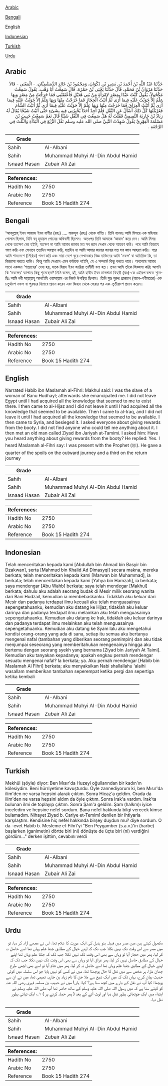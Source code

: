 [Arabic](#arabic)

[Bengali](#bengali)

[English](#english)

[Indonesian](#indonesian)

[Turkish](#turkish)

[Urdu](#urdu)

## Arabic


<div dir="rtl" lang="ar" style={{fontSize:'larger',backgroundColor:'#f8f9fa',padding:20}}>
حَدَّثَنَا عَبْدُ اللَّهِ بْنُ أَحْمَدَ بْنِ بَشِيرِ بْنِ ذَكْوَانَ، وَمَحْمُودُ بْنُ خَالِدٍ الدِّمَشْقِيَّانِ، - الْمَعْنَى - قَالاَ حَدَّثَنَا مَرْوَانُ بْنُ مُحَمَّدٍ، قَالَ حَدَّثَنَا يَحْيَى بْنُ حَمْزَةَ، قَالَ سَمِعْتُ أَبَا وَهْبٍ، يَقُولُ سَمِعْتُ مَكْحُولاً، يَقُولُ كُنْتُ عَبْدًا بِمِصْرَ لاِمْرَأَةٍ مِنْ بَنِي هُذَيْلٍ فَأَعْتَقَتْنِي فَمَا خَرَجْتُ مِنْ مِصْرَ وَبِهَا عِلْمٌ إِلاَّ حَوَيْتُ عَلَيْهِ فِيمَا أُرَى ثُمَّ أَتَيْتُ الْحِجَازَ فَمَا خَرَجْتُ مِنْهَا وَبِهَا عِلْمٌ إِلاَّ حَوَيْتُ عَلَيْهِ فِيمَا أُرَى ثُمَّ أَتَيْتُ الْعِرَاقَ فَمَا خَرَجْتُ مِنْهَا وَبِهَا عِلْمٌ إِلاَّ حَوَيْتُ عَلَيْهِ فِيمَا أُرَى ثُمَّ أَتَيْتُ الشَّامَ فَغَرْبَلْتُهَا كُلُّ ذَلِكَ أَسْأَلُ عَنِ النَّفْلِ فَلَمْ أَجِدْ أَحَدًا يُخْبِرُنِي فِيهِ بِشَىْءٍ حَتَّى أَتَيْتُ شَيْخًا يُقَالُ لَهُ زِيَادُ بْنُ جَارِيَةَ التَّمِيمِيُّ فَقُلْتُ لَهُ هَلْ سَمِعْتَ فِي النَّفْلِ شَيْئًا قَالَ نَعَمْ سَمِعْتُ حَبِيبَ بْنَ مَسْلَمَةَ الْفِهْرِيَّ يَقُولُ شَهِدْتُ النَّبِيَّ صلى الله عليه وسلم نَفَّلَ الرُّبُعَ فِي الْبَدْأَةِ وَالثُّلُثَ فِي الرَّجْعَةِ ‏.‏
</div>
<div style={{backgroundColor:'#f8f9fa',padding:20, marginBottom: 10}}><table> <thead> <tr> <th>Grade</th> <th></th> </tr> </thead> <tbody> <tr><td>Sahih</td><td>Al-Albani</td></tr><tr><td>Sahih</td><td>Muhammad Muhyi Al-Din Abdul Hamid</td></tr><tr><td>Isnaad Hasan</td><td>Zubair Ali Zai</td></tr></tbody></table><table> <thead> <tr> <th>References:</th> <th></th> </tr> </thead> <tbody><tr><td>Hadith No</td><td>2750</td></tr><tr><td>Arabic No</td><td>2750</td></tr><tr><td>Reference</td><td>Book 15 Hadith 274</td></tr></tbody></table></div>

## Bengali


<div dir="ltr" lang="bn" style={{fontSize:'larger',backgroundColor:'#f8f9fa',padding:20}}>
‘আবদুল্লাহ্ ইবন আহমদ ইবন বাশীর (রহঃ) .... মাকহুল (রহঃ) থেকে বর্ণিত। তিনি বলেনঃ আমি মিসরে এক মহিলার গোলাম ছিলাম, যিনি বনূ হুযায়ল গোত্রের অধিবাসী ছিলেন। অতঃপর তিনি আমাকে ‘আযাদ’ করে দেন। আমি মিসর থেকে ততক্ষণ বের হইনি, যতক্ষণ না আমি আমার জানার মত সব জ্ঞান সেখান থেকে আহরণ করি। পরে আমি হিজাযে গমণ করি এবং সেখানে ততদিন অবস্থান করি, যতদিন না আমি আমার জানার জানার মত সব জ্ঞান আহরণ করি। পরে আমি শামদেশে (সিরিয়া) গমণ করি এবং সারা দেশে ঘুরে সেখানকার বিজ্ঞ ব্যক্তিদের আমি ‘নফল’ বা অতিরিক্ত কি, তা জিজ্ঞাসা করতে থাকি। কিন্তু আমি সেখানে এমন কাউকে পাইনি, যে এ সম্পর্কে কিছু বলতে পারে। অবশেষে আমার সাথে একজন ‘শায়েখের’ দেখা হয়, যাকে যিয়াদ ইবন জারিয়া তামীমী বলা হত। তখন আমি তাঁকে জিজ্ঞাসা করিঃ আপনি কি ‘নফলের’ ব্যাপারে কিছু শুনেছেন? তিনি বলেন, হ্যাঁ, আমি হাবীব ইবন মাসলামা ফিহরী (রাঃ)-কে এইরূপ বলতে শুনেছিঃ আমি নবী সাল্লাল্লাহু আলাইহি ওয়াসাল্লাম এর নিকট উপস্থিত ছিলাম। তিনি যুদ্ধ শুরুর প্রাক্কালে (মালে-গণীমতের) এক চতুর্থাংশ নফল বা পুরস্কার হিসাবে প্রদান করেন এবং জিহাদ থেকে ফেরার পর এক-তৃতীয়াংশ প্রদান করেন।
</div>
<div style={{backgroundColor:'#f8f9fa',padding:20, marginBottom: 10}}><table> <thead> <tr> <th>Grade</th> <th></th> </tr> </thead> <tbody> <tr><td>Sahih</td><td>Al-Albani</td></tr><tr><td>Sahih</td><td>Muhammad Muhyi Al-Din Abdul Hamid</td></tr><tr><td>Isnaad Hasan</td><td>Zubair Ali Zai</td></tr></tbody></table><table> <thead> <tr> <th>References:</th> <th></th> </tr> </thead> <tbody><tr><td>Hadith No</td><td>2750</td></tr><tr><td>Arabic No</td><td>2750</td></tr><tr><td>Reference</td><td>Book 15 Hadith 274</td></tr></tbody></table></div>

## English


<div dir="ltr" lang="en" style={{fontSize:'larger',backgroundColor:'#f8f9fa',padding:20}}>
Narrated Habib ibn Maslamah al-Fihri: Makhul said: I was the slave of a woman of Banu Hudhayl; afterwards she emancipated me. I did not leave Egypt until I had acquired all the knowledge that seemed to me to exist there. I then came to al-Hijaz and I did not leave it until I had acquired all the knowledge that seemed to be available. Then I came to al-Iraq, and I did not leave it until I had acquired all the knowledge that seemed to be available. I then came to Syria, and besieged it. I asked everyone about giving rewards from the booty. I did not find anyone who could tell me anything about it. I then met an old man called Ziyad ibn Jariyah at-Tamimi. I asked him: Have you heard anything about giving rewards from the booty? He replied: Yes. I heard Maslamah al-Fihri say: I was present with the Prophet (ﷺ). He gave a quarter of the spoils on the outward journey and a third on the return journey
</div>
<div style={{backgroundColor:'#f8f9fa',padding:20, marginBottom: 10}}><table> <thead> <tr> <th>Grade</th> <th></th> </tr> </thead> <tbody> <tr><td>Sahih</td><td>Al-Albani</td></tr><tr><td>Sahih</td><td>Muhammad Muhyi Al-Din Abdul Hamid</td></tr><tr><td>Isnaad Hasan</td><td>Zubair Ali Zai</td></tr></tbody></table><table> <thead> <tr> <th>References:</th> <th></th> </tr> </thead> <tbody><tr><td>Hadith No</td><td>2750</td></tr><tr><td>Arabic No</td><td>2750</td></tr><tr><td>Reference</td><td>Book 15 Hadith 274</td></tr></tbody></table></div>

## Indonesian


<div dir="ltr" lang="id" style={{fontSize:'larger',backgroundColor:'#f8f9fa',padding:20}}>
Telah menceritakan kepada kami [Abdullah bin Ahmad bin Basyir bin Dzakwan], serta [Mahmud bin Khalid Ad Dimasyqi] secara makna, mereka berkata; telah menceritakan kepada kami [Marwan bin Muhammad], ia berkata; telah menceritakan kepada kami [Yahya bin Hamzah], ia berkata; saya mendengar [Abu Wahb] berkata; saya telah mendegar [Makhul] berkata; dahulu aku adalah seorang budak di Mesir milik seorang wanita dari Bani Hudzail, kemudian ia membebaskanku. Tidaklah aku keluar dari Mesir dan padanya terdapat ilmu kecuali aku telah menguasainya sepengetahuanku, kemudian aku datang ke Hijaz, tidaklah aku keluar darinya dan padanya terdapat ilmu melainkan aku telah menguasainya sepengetahuanku. Kemudian aku datang ke Irak, tidaklah aku keluar darinya dan padanya terdapat ilmu melainkan aku telah menguasainya sepengetahuanku. Kemudian aku datang ke Syam lalu aku mengetahui kondisi orang-orang yang ada di sana, setiap itu semua aku bertanya mengenai nafal (tambahan yang diberikan seorang pemimpin) dan aku tidak menjumpai seseorang yang memberitahukan mengenainya hingga aku bertemu dengan seorang syekh yang bernama [Ziyad bin Jariyah At Taimi]. Kemudian aku tanyakan kepadanya; apakah engkau pernah mendengar sesuatu mengenai nafal? Ia berkata; ya. Aku pernah mendengar [Habib bin Maslamah Al Fihri] berkata; aku menyaksikan Nabi shallallahu 'alaihi wasallam memberikan tambahan seperempat ketika pergi dan sepertiga ketika kembali
</div>
<div style={{backgroundColor:'#f8f9fa',padding:20, marginBottom: 10}}><table> <thead> <tr> <th>Grade</th> <th></th> </tr> </thead> <tbody> <tr><td>Sahih</td><td>Al-Albani</td></tr><tr><td>Sahih</td><td>Muhammad Muhyi Al-Din Abdul Hamid</td></tr><tr><td>Isnaad Hasan</td><td>Zubair Ali Zai</td></tr></tbody></table><table> <thead> <tr> <th>References:</th> <th></th> </tr> </thead> <tbody><tr><td>Hadith No</td><td>2750</td></tr><tr><td>Arabic No</td><td>2750</td></tr><tr><td>Reference</td><td>Book 15 Hadith 274</td></tr></tbody></table></div>

## Turkish


<div dir="ltr" lang="tr" style={{fontSize:'larger',backgroundColor:'#f8f9fa',padding:20}}>
Mekhûl (şöyle) diyor: Ben Mısır'da Huzeyl oğullarından bir kadın'ın kölesiydim. Beni hürriyetime kavuşturdu. Öyle zannediyorum ki, ben Mısır'da ilim'den ne varsa hepsini alarak çıktım. Sonra Hicaz'a geldim. Orada da ilim'den ne varsa hepsini aldım da öyle çıktım. Sonra Irak'a vardım. Irak'ta bulunan ilmi de toplayıp çıktım. Sonra Şam'a geldim. Şam (halkm)ı iyice inceledim ve hepsine nefel sordum. Bana nefel hakkında bilgi verecek kimse bulamadım. Nihayet Ziyad b. Cariye et-Temimî denilen bir ihtiyarla karşılaştım. Kendisine hiç nefel hakkında birşey duydun mu? diye sordum. O da -evet Habib b. Mesleme el-Fihrî'yi "Ben Peygamber (s.a.v.)'in (harbe) başlarken (ganimetin) dörtte biri (ni) dönüşte de üçte biri (ni) verdiğini gördüm..." derken işittim, cevabını verdi
</div>
<div style={{backgroundColor:'#f8f9fa',padding:20, marginBottom: 10}}><table> <thead> <tr> <th>Grade</th> <th></th> </tr> </thead> <tbody> <tr><td>Sahih</td><td>Al-Albani</td></tr><tr><td>Sahih</td><td>Muhammad Muhyi Al-Din Abdul Hamid</td></tr><tr><td>Isnaad Hasan</td><td>Zubair Ali Zai</td></tr></tbody></table><table> <thead> <tr> <th>References:</th> <th></th> </tr> </thead> <tbody><tr><td>Hadith No</td><td>2750</td></tr><tr><td>Arabic No</td><td>2750</td></tr><tr><td>Reference</td><td>Book 15 Hadith 274</td></tr></tbody></table></div>

## Urdu


<div dir="rtl" lang="ur" style={{fontSize:'larger',backgroundColor:'#f8f9fa',padding:20}}>
مکحول کہتے ہیں میں مصر میں قبیلہ بنو ہذیل کی ایک عورت کا غلام تھا، اس نے مجھے آزاد کر دیا، تو میں مصر سے اس وقت تک نہیں نکلا جب تک کہ اپنے خیال کے مطابق جتنا علم وہاں تھا اسے حاصل نہ کر لیا، پھر میں حجاز آیا تو وہاں سے بھی اس وقت تک نہیں نکلا جب تک کہ جتنا علم وہاں تھا اپنے خیال کے مطابق حاصل نہیں کر لیا، پھر عراق آیا تو وہاں سے بھی اس وقت تک نہیں نکلا جب تک کہ اپنے خیال کے مطابق جتنا علم وہاں تھا اسے حاصل نہ کر لیا، پھر میں شام آیا تو اسے بھی اچھی طرح چھان مارا، ہر شخص سے میں نفل کا حال پوچھتا تھا، میں نے کسی کو نہیں پایا جو اس سلسلہ میں کوئی حدیث بیان کرے، یہاں تک کہ میں ایک شیخ سے ملا جن کا نام زیاد بن جاریہ تمیمی تھا، میں نے ان سے پوچھا: کیا آپ نے نفل کے بارے میں کچھ سنا ہے؟ کہا: ہاں! میں نے حبیب بن مسلمہ فہری رضی اللہ عنہ کو کہتے سنا ہے کہ میں رسول اللہ صلی اللہ علیہ وسلم کے ساتھ حاضر تھا آپ صلی اللہ علیہ وسلم نے ابتداء میں ایک چوتھائی بطور نفل دیا اور لوٹ آنے کے بعد ( پھر حملہ کرنے پر ) ۱؎ ایک تہائی بطور نفل دیا۔
</div>
<div style={{backgroundColor:'#f8f9fa',padding:20, marginBottom: 10}}><table> <thead> <tr> <th>Grade</th> <th></th> </tr> </thead> <tbody> <tr><td>Sahih</td><td>Al-Albani</td></tr><tr><td>Sahih</td><td>Muhammad Muhyi Al-Din Abdul Hamid</td></tr><tr><td>Isnaad Hasan</td><td>Zubair Ali Zai</td></tr></tbody></table><table> <thead> <tr> <th>References:</th> <th></th> </tr> </thead> <tbody><tr><td>Hadith No</td><td>2750</td></tr><tr><td>Arabic No</td><td>2750</td></tr><tr><td>Reference</td><td>Book 15 Hadith 274</td></tr></tbody></table></div>